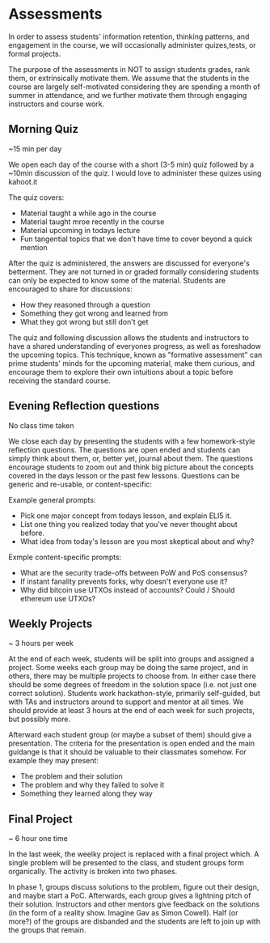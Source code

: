 # Assessments

In order to assess students' information retention, thinking patterns, and engagement in the course, we will occasionally administer quizes,tests, or formal projects.

The purpose of the assessments in NOT to assign students grades, rank them, or extrinsically motivate them. We assume that the students in the course are largely self-motivated considering they are spending a month of summer in attendance, and we further motivate them through engaging instructors and course work.

## Morning Quiz

~15 min per day

We open each day of the course with a short (3-5 min) quiz followed by a ~10min discussion of the quiz. I would love to administer these quizes using kahoot.it

The quiz covers:
* Material taught a while ago in the course
* Material taught mroe recently in the course
* Material upcoming in todays lecture
* Fun tangential topics that we don't have time to cover beyond a quick mention

After the quiz is administered, the answers are discussed for everyone's betterment. They are not turned in or graded formally considering students can only be expected to know some of the material. Students are encouraged to share for discussions:
* How they reasoned through a question
* Something they got wrong and learned from
* What they got wrong but still don't get

The quiz and following discussion allows the students and instructors to have a shared understanding of everyones progress, as well as foreshadow the upcoming topics. This technique, known as "formative assessment" can prime students' minds for the upcoming material, make them curious, and encourage them to explore their own intuitions about a topic before receiving the standard course.

## Evening Reflection questions

No class time taken

We close each day by presenting the students with a few homework-style reflection questions. The questions are open ended and students can simply think about them, or, better yet, journal about them. The questions encourage students to zoom out and think big picture about the concepts covered in the days lesson or the past few lessons. Questions can be generic and re-usable, or content-specific:

Example general prompts:
* Pick one major concept from todays lesson, and explain ELI5 it.
* List one thing you realized today that you've never thought about before.
* What idea from today's lesson are you most skeptical about and why?

Exmple content-specific prompts:
* What are the security trade-offs between PoW and PoS consensus?
* If instant fanality prevents forks, why doesn't everyone use it?
* Why did bitcoin use UTXOs instead of accounts? Could / Should ethereum use UTXOs?

## Weekly Projects

~ 3 hours per week

At the end of each week, students will be split into groups and assigned a project. Some weeks each group may be doing the same project, and in others, there may be multiple projects to choose from. In either case there should be some degrees of freedom in the solution space (i.e. not just one correct solution). Students work hackathon-style, primarily self-guided, but with TAs and instructors around to support and mentor at all times. We should provide at least 3 hours at the end of each week for such projects, but possibly more.

Afterward each student group (or maybe a subset of them) should give a presentation. The criteria for the presentation is open ended and the main guidange is that it should be valuable to their classmates somehow. For example they may present:
* The problem and their solution
* The problem and why they failed to solve it
* Something they learned along they way

## Final Project

~ 6 hour one time

In the last week, the weelky project is replaced with a final project which. A single problem will be presented to the class, and student groups form organically. The activity is broken into two phases.

In phase 1, groups discuss solutions to the problem, figure out their design, and maybe start a PoC. Afterwards, each group gives a lightning pitch of their solution. Instructors and other mentors give feedback on the solutions (in the form of a reality show. Imagine Gav as Simon Cowell). Half (or more?) of the groups are disbanded and the students are left to join up with the groups that remain.